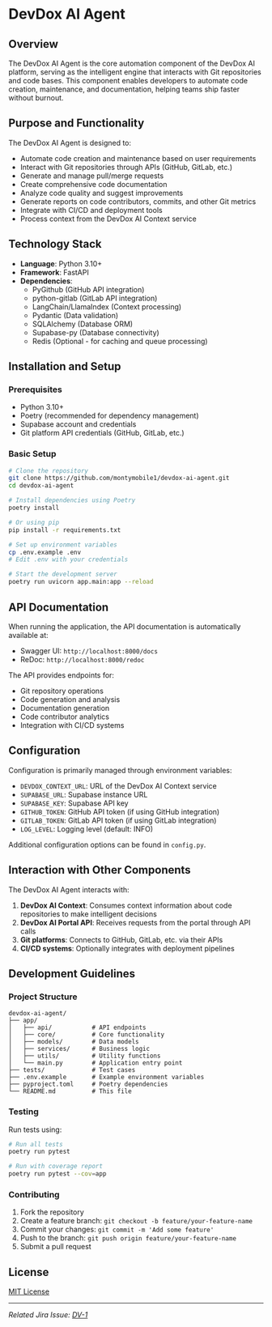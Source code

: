 # DevDox AI Agent

## Overview

The DevDox AI Agent is the core automation component of the DevDox AI platform, serving as the intelligent engine that interacts with Git repositories and code bases. This component enables developers to automate code creation, maintenance, and documentation, helping teams ship faster without burnout.

## Purpose and Functionality

The DevDox AI Agent is designed to:

- Automate code creation and maintenance based on user requirements
- Interact with Git repositories through APIs (GitHub, GitLab, etc.)
- Generate and manage pull/merge requests
- Create comprehensive code documentation
- Analyze code quality and suggest improvements
- Generate reports on code contributors, commits, and other Git metrics
- Integrate with CI/CD and deployment tools
- Process context from the DevDox AI Context service

## Technology Stack

- **Language**: Python 3.10+
- **Framework**: FastAPI
- **Dependencies**:
  - PyGithub (GitHub API integration)
  - python-gitlab (GitLab API integration)
  - LangChain/LlamaIndex (Context processing)
  - Pydantic (Data validation)
  - SQLAlchemy (Database ORM)
  - Supabase-py (Database connectivity)
  - Redis (Optional - for caching and queue processing)

## Installation and Setup

### Prerequisites

- Python 3.10+
- Poetry (recommended for dependency management)
- Supabase account and credentials
- Git platform API credentials (GitHub, GitLab, etc.)

### Basic Setup

```bash
# Clone the repository
git clone https://github.com/montymobile1/devdox-ai-agent.git
cd devdox-ai-agent

# Install dependencies using Poetry
poetry install

# Or using pip
pip install -r requirements.txt

# Set up environment variables
cp .env.example .env
# Edit .env with your credentials

# Start the development server
poetry run uvicorn app.main:app --reload
```

## API Documentation

When running the application, the API documentation is automatically available at:

- Swagger UI: `http://localhost:8000/docs`
- ReDoc: `http://localhost:8000/redoc`

The API provides endpoints for:

- Git repository operations
- Code generation and analysis
- Documentation generation
- Code contributor analytics
- Integration with CI/CD systems

## Configuration

Configuration is primarily managed through environment variables:

- `DEVDOX_CONTEXT_URL`: URL of the DevDox AI Context service
- `SUPABASE_URL`: Supabase instance URL
- `SUPABASE_KEY`: Supabase API key
- `GITHUB_TOKEN`: GitHub API token (if using GitHub integration)
- `GITLAB_TOKEN`: GitLab API token (if using GitLab integration)
- `LOG_LEVEL`: Logging level (default: INFO)

Additional configuration options can be found in `config.py`.

## Interaction with Other Components

The DevDox AI Agent interacts with:

1. **DevDox AI Context**: Consumes context information about code repositories to make intelligent decisions
2. **DevDox AI Portal API**: Receives requests from the portal through API calls
3. **Git platforms**: Connects to GitHub, GitLab, etc. via their APIs
4. **CI/CD systems**: Optionally integrates with deployment pipelines

## Development Guidelines

### Project Structure

```
devdox-ai-agent/
├── app/
│   ├── api/           # API endpoints
│   ├── core/          # Core functionality
│   ├── models/        # Data models
│   ├── services/      # Business logic
│   ├── utils/         # Utility functions
│   └── main.py        # Application entry point
├── tests/             # Test cases
├── .env.example       # Example environment variables
├── pyproject.toml     # Poetry dependencies
└── README.md          # This file
```

### Testing

Run tests using:

```bash
# Run all tests
poetry run pytest

# Run with coverage report
poetry run pytest --cov=app
```

### Contributing

1. Fork the repository
2. Create a feature branch: `git checkout -b feature/your-feature-name`
3. Commit your changes: `git commit -m 'Add some feature'`
4. Push to the branch: `git push origin feature/your-feature-name`
5. Submit a pull request

## License

[MIT License](LICENSE)

---

*Related Jira Issue: [DV-1](https://montyholding.atlassian.net/browse/DV-1)*
